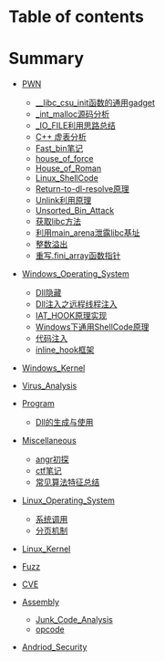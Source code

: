 # Table of contents

# Summary


* [PWN]()

    * [__libc_csu_init函数的通用gadget](/PWN/__libc_csu_init函数的通用gadget.md)
    * [_int_malloc源码分析](/PWN/_int_malloc.md)
    * [_IO_FILE利用思路总结](/PWN/_IO_FILE利用思路总结.md)
    * [C++ 虚表分析](/PWN/C++_虚表分析.md)
    * [Fast_bin笔记](/PWN/Fast_bin笔记.md)
    * [house_of_force](/PWN/house_of_force.md)
    * [House_of_Roman](/PWN/House_of_Roman.md)
    * [Linux_ShellCode](/PWN/Linux_ShellCode.md)
    * [Return-to-dl-resolve原理](/PWN/Return-to-dl-resolve原理.md)
    * [Unlink利用原理](/PWN/Unlink.md)
    * [Unsorted_Bin_Attack](/PWN/Unsorted_Bin_Attack.md)
    * [获取libc方法](/PWN/获取libc方法.md)
    * [利用main_arena泄露libc基址](/PWN/利用main_arena泄露libc基址.md)
    * [整数溢出](/PWN/整数溢出.md)
    * [重写.fini_array函数指针](/PWN/重写.fini_array函数指针.md)

* [Windows_Operating_System]()

	* [Dll隐藏](/Windows_Operating_System/Dll隐藏.md)
	* [Dll注入之远程线程注入](/Windows_Operating_System/Dll注入之远程线程注入.md)
	* [IAT_HOOK原理实现](/Windows_Operating_System/IAT_HOOK原理实现.md)
	* [Windows下通用ShellCode原理](/Windows_Operating_System/Windows下通用ShellCode原理.md)
	* [代码注入](/Windows_Operating_System/代码注入.md)
	* [inline_hook框架](/Windows_Operating_System/inline_hook框架.md)

* [Windows_Kernel]()
* [Virus_Analysis]()
* [Program]()

	* [Dll的生成与使用](/Program/Dll的生成与使用.md)


* [Miscellaneous]()

	* [angr初探](/Miscellaneous/angr初探.md)
	* [ctf笔记](/Miscellaneous/ctf笔记.md)
	* [常见算法特征总结](/Miscellaneous/算法特征总结.md)


* [Linux_Operating_System]()

	* [系统调用](/Linux_Operating_System/系统调用.md)
	* [分页机制](/Linux_Operating_System/分页机制.md)


* [Linux_Kernel]()
* [Fuzz]()
* [CVE]()
* [Assembly]()

	* [Junk_Code_Analysis](/Assembly/Junk_Code_Analysis.md)
	* [opcode](/Assembly/opcode.md)


* [Andriod_Security]()




